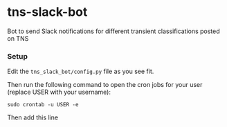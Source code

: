# tns-slack-bot
Bot to send Slack notifications for different transient classifications posted on TNS

### Setup
Edit the `tns_slack_bot/config.py` file as you see fit.

Then run the following command to open the cron jobs for your user (replace USER with your username):
```
sudo crontab -u USER -e
```

Then add this line
```

```
